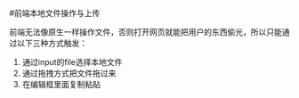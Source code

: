 #前端本地文件操作与上传

前端无法像原生一样操作文件，否则打开网页就能把用户的东西偷光，所以只能通过以下三种方式触发：
1. 通过input的file选择本地文件
2. 通过拖拽方式把文件拖过来
3. 在编辑框里面复制粘贴

